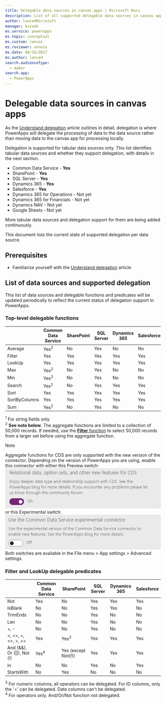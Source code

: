 ```yaml
---
title: Delegable data sources in canvas apps | Microsoft Docs
description: List of all supported delegable data sources in canvas apps
author: lancedMicrosoft
manager: kvivek
ms.service: powerapps
ms.topic: conceptual
ms.custom: canvas
ms.reviewer: anneta
ms.date: 08/15/2017
ms.author: lanced
search.audienceType: 
  - maker
search.app: 
  - PowerApps
---
```

# Delegable data sources in canvas apps
As the [Understand delegation](delegation-overview.md) article outlines in detail, delegation is where PowerApps will delegate the processing of data to the data source rather than moving data to the canvas app for processing locally.

Delegation is supported for tabular data sources only. This list identifies tabular data sources and whether they support delegation, with details in the next section.

* Common Data Service - **Yes**
* SharePoint - **Yes**
* SQL Server - **Yes**
* Dynamics 365 - **Yes**
* Salesforce - **Yes**
* Dynamics 365 for Operations - Not yet
* Dynamics 365 for Financials - Not yet
* Dynamics NAV - Not yet
* Google Sheets - Not yet

More tabular data sources and delegation support for them are being added continuously.

This document lists the current state of supported delegation per data source.

## Prerequisites

* Familiarize yourself with the [Understand delegation](delegation-overview.md) article

## List of data sources and supported delegation
This list of data sources and delegable functions and predicates will be updated periodically to reflect the current status of delegation support in PowerApps.

### Top-level delegable functions

| &nbsp; | Common Data Service | SharePoint | SQL Server | Dynamics 365 | Salesforce |
| --- | --- | --- | --- | --- | --- |
| Average |Yes<sup>2</sup> |No |Yes |No |No |
| Filter |Yes |Yes |Yes |Yes |Yes |
| LookUp |Yes |Yes |Yes |Yes |Yes |
| Max |Yes<sup>2</sup> |No |Yes |No |No |
| Min |Yes<sup>2</sup> |No |Yes |No |No |
| Search |Yes<sup>1</sup> |No |Yes |Yes |Yes |
| Sort |Yes |Yes |Yes |Yes |Yes |
| SortByColumns |Yes |Yes |Yes |Yes |Yes |
| Sum |Yes<sup>2</sup> |No |Yes |No |No |

<sup>1</sup> For string fields only<br>
<sup>2</sup> **See note below**.  The aggregate functions are limited to a collection of 50,000 records.  If needed, use the [**Filter** function](functions/function-filter-lookup.md) to select 50,000 records from a larger set before using the aggregate function.

> [!NOTE]
> Aggregate functions for CDS are only supported with the new version of the connector.  Depending on the version of PowerApps you are using, enable this connector with either this Preview switch:<br>
> ![Preview switch for Relational data, option sets, and other new features for CDS](media/delegation-list/cdsv2-preview-switch.png)<br>
> or this Experimental switch:<br>
> ![Preview switch for Relational data, option sets, and other new features for CDS](media/delegation-list/cdsv2-experimental-switch.png)<br>
> Both switches are available in the File menu > App settings > Advanced settings.

### Filter and LookUp delegable predicates

| &nbsp; | Common Data Service | SharePoint | SQL Server | Dynamics 365 | Salesforce |
| --- | --- | --- | --- | --- | --- |
| Not |Yes |No |Yes |Yes |Yes |
| IsBlank |No |No |Yes |Yes |No |
| TrimEnds |No |No |Yes |No |No |
| Len |No |No |Yes |No |No |
| +, - |No |No |Yes |No |No |
| <, <=, =, <>, >, >= |Yes |Yes<sup>3</sup> |Yes |Yes |Yes |
| And (&&), Or (&#124;&#124;), Not (!) |Yes<sup>4</sup> |Yes (except Not(!)) |Yes |Yes |Yes |
| in |No |No |Yes |No |Yes |
| StartsWith |No |Yes |No |No |No |

<sup>3</sup> For numeric columns, all operators can be delegated. For ID columns, only the '=' can be delegated. Date columns can't be delegated.<br/>
<sup>4</sup> For operators only. And/Or/Not function not delegated.

